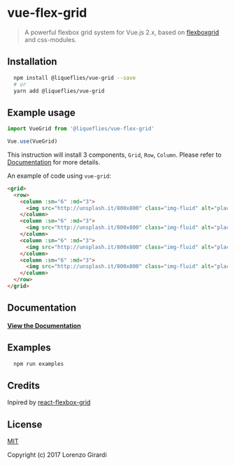 # vue-flex-grid

> A powerful flexbox grid system for Vue.js 2.x, based on [flexboxgrid](http://flexboxgrid.com/) and css-modules.

## Installation
``` bash
  npm install @liqueflies/vue-grid --save
  # or
  yarn add @liqueflies/vue-grid
```

## Example usage

```js
import VueGrid from '@liqueflies/vue-flex-grid'

Vue.use(VueGrid)
```

This instruction will install 3 components, `Grid`, `Row`, `Column`.
Please refer to [Documentation](docs/main.md) for more details.

An example of code using `vue-grid`:

```html
<grid>
  <row>
    <column :sm="6" :md="3">
      <img src="http://unsplash.it/800x800" class="img-fluid" alt="placeholder" />
    </column>
    <column :sm="6" :md="3">
      <img src="http://unsplash.it/800x800" class="img-fluid" alt="placeholder" />
    </column>
    <column :sm="6" :md="3">
      <img src="http://unsplash.it/800x800" class="img-fluid" alt="placeholder" />
    </column>
    <column :sm="6" :md="3">
      <img src="http://unsplash.it/800x800" class="img-fluid" alt="placeholder" />
    </column>
  </row>
</grid>
```

## Documentation

#### [View the Documentation](docs/main.md)

## Examples

``` bash
  npm run examples
```

## Credits

Inpired by [react-flexbox-grid](https://github.com/roylee0704/react-flexbox-grid)

## License

[MIT](http://opensource.org/licenses/MIT)

Copyright (c) 2017 Lorenzo Girardi
